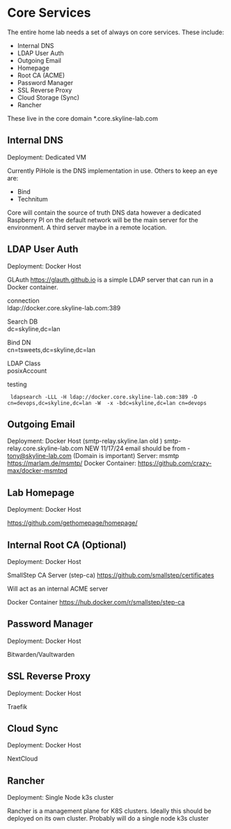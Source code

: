 Core Services
====================================================
The entire home lab needs a set of always on core services. 
These include:
- Internal DNS
- LDAP User Auth
- Outgoing Email
- Homepage
- Root CA (ACME)
- Password Manager
- SSL Reverse Proxy
- Cloud Storage (Sync) 
- Rancher


These live in the core domain *.core.skyline-lab.com

Internal DNS
----------------------------------------------------
Deployment: Dedicated VM

Currently PiHole is the DNS implementation in use. Others to keep an eye are:
- Bind
- Technitum

Core will contain the source of truth DNS data however a dedicated Raspberry PI on the default network will be the main server for the environment. A third server maybe in a remote location.


LDAP User Auth
----------------------------------------------------
Deployment: Docker Host 

GLAuth https://glauth.github.io is a simple LDAP server that can run in a Docker container. 

connection  
ldap://docker.core.skyline-lab.com:389

Search DB  
dc=skyline,dc=lan

Bind DN  
cn=tsweets,dc=skyline,dc=lan

LDAP Class  
posixAccount

testing
```
 ldapsearch -LLL -H ldap://docker.core.skyline-lab.com:389 -D cn=devops,dc=skyline,dc=lan -W  -x -bdc=skyline,dc=lan cn=devops
```




Outgoing Email
----------------------------------------------------
Deployment: Docker Host (smtp-relay.skyline.lan old )
smtp-relay.core.skyline-lab.com NEW 11/17/24
email should be from - tony@skyline-lab.com (Domain is important)
Server: msmtp https://marlam.de/msmtp/
Docker Container: https://github.com/crazy-max/docker-msmtpd




Lab Homepage
----------------------------------------------------
Deployment: Docker Host

https://github.com/gethomepage/homepage/

Internal Root CA (Optional)
----------------------------------------------------
Deployment: Docker Host

SmallStep CA Server (step-ca) https://github.com/smallstep/certificates

Will act as an internal ACME server

Docker Container https://hub.docker.com/r/smallstep/step-ca

Password Manager
----------------------------------------------------
Deployment: Docker Host

Bitwarden/Vaultwarden


SSL Reverse Proxy
----------------------------------------------------
Deployment: Docker Host

Traefik 


Cloud Sync
----------------------------------------------------
Deployment: Docker Host

NextCloud

Rancher
----------------------------------------------------
Deployment: Single Node k3s cluster

Rancher is a management plane for K8S clusters. Ideally this should be deployed on its own cluster. Probably will do a single node k3s cluster